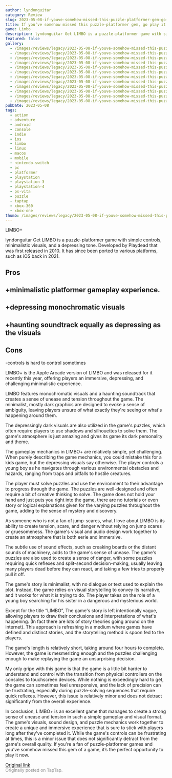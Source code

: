 ```yaml
---
author: lyndonguitar
category: Review
slug: 2023-05-08-if-youve-somehow-missed-this-puzzle-platformer-gem-go-play-it-now-full-review-limbo
title: If you’ve somehow missed this puzzle-platformer gem, go play it now | Full Review - LIMBO+
game: Limbo
description: lyndonguitar Get LIMBO is a puzzle-platformer game with simple controls, minimalistic visuals, and a depressing tone. Developed by Playdead that was first released in 2010. It has since been ported to various platforms, such as iOS back in 2021.
featured: false
gallery:
  - /images/reviews/legacy/2023-05-08-if-youve-somehow-missed-this-puzzle-platformer-gem-go-play-it-now--full-review---limbo-0.avif
  - /images/reviews/legacy/2023-05-08-if-youve-somehow-missed-this-puzzle-platformer-gem-go-play-it-now--full-review---limbo-1.avif
  - /images/reviews/legacy/2023-05-08-if-youve-somehow-missed-this-puzzle-platformer-gem-go-play-it-now--full-review---limbo-2.avif
  - /images/reviews/legacy/2023-05-08-if-youve-somehow-missed-this-puzzle-platformer-gem-go-play-it-now--full-review---limbo-3.avif
  - /images/reviews/legacy/2023-05-08-if-youve-somehow-missed-this-puzzle-platformer-gem-go-play-it-now--full-review---limbo-4.avif
  - /images/reviews/legacy/2023-05-08-if-youve-somehow-missed-this-puzzle-platformer-gem-go-play-it-now--full-review---limbo-5.avif
  - /images/reviews/legacy/2023-05-08-if-youve-somehow-missed-this-puzzle-platformer-gem-go-play-it-now--full-review---limbo-6.avif
  - /images/reviews/legacy/2023-05-08-if-youve-somehow-missed-this-puzzle-platformer-gem-go-play-it-now--full-review---limbo-7.avif
  - /images/reviews/legacy/2023-05-08-if-youve-somehow-missed-this-puzzle-platformer-gem-go-play-it-now--full-review---limbo-8.avif
  - /images/reviews/legacy/2023-05-08-if-youve-somehow-missed-this-puzzle-platformer-gem-go-play-it-now--full-review---limbo-9.avif
  - /images/reviews/legacy/2023-05-08-if-youve-somehow-missed-this-puzzle-platformer-gem-go-play-it-now--full-review---limbo-10.avif
  - /images/reviews/legacy/2023-05-08-if-youve-somehow-missed-this-puzzle-platformer-gem-go-play-it-now--full-review---limbo-11.avif
pubDate: 2023-05-08
tags:
  - action
  - adventure
  - android
  - console
  - indie
  - ios
  - limbo
  - linux
  - macos
  - mobile
  - nintendo-switch
  - pc
  - platformer
  - playstation
  - playstation-3
  - playstation-4
  - ps-vita
  - puzzle
  - taptap
  - xbox-360
  - xbox-one
thumb: /images/reviews/legacy/2023-05-08-if-youve-somehow-missed-this-puzzle-platformer-gem-go-play-it-now--full-review---limbo-0.avif
---
```


LIMBO+

lyndonguitar
Get
LIMBO is a puzzle-platformer game with simple controls, minimalistic visuals, and a depressing tone. Developed by Playdead that was first released in 2010. It has since been ported to various platforms, such as iOS back in 2021.




## Pros



## +minimalistic platformer gameplay experience.


## +depressing monochromatic visuals


## +haunting soundtrack equally as depressing as the visuals




## Cons


-controls is hard to control sometimes

LIMBO+ is the Apple Arcade version of LIMBO and was released for it recently this year, offering players an immersive, depressing, and challenging minimalistic experience.

LIMBO features monochromatic visuals and a haunting soundtrack that creates a sense of unease and tension throughout the game. The minimalist, mostly dark graphics are designed to evoke a sense of ambiguity, leaving players unsure of what exactly they're seeing or what's happening around them.

The depressingly dark visuals are also utilized in the game's puzzles, which often require players to use shadows and silhouettes to solve them. The game's atmosphere is just amazing and gives its game its dark personality and theme.

The gameplay mechanics in LIMBO+ are relatively simple, yet challenging. When purely describing the game mechanics, you could mistake this for a kids game, but the depressing visuals say otherwise. The player controls a young boy as he navigates through various environmental obstacles and hazards, ranging from traps and pitfalls to hostile creatures.

The player must solve puzzles and use the environment to their advantage to progress through the game. The puzzles are well-designed and often require a bit of creative thinking to solve. The game does not hold your hand and just puts you right into the game, there are no tutorials or even story or logical explanations given for the varying puzzles throughout the game, adding to the sense of mystery and discovery.

As someone who is not a fan of jump-scares, what I love about LIMBO is its ability to create tension, scare, and danger without relying on jump scares or gruesomeness. The game's visual and audio design work together to create an atmosphere that is both eerie and immersive.

The subtle use of sound effects, such as creaking boards or the distant sounds of machinery, adds to the game's sense of unease. The game's puzzles are also used to create a sense of danger, with some puzzles requiring quick reflexes and split-second decision-making, usually leaving many players dead before they can react, and taking a few tries to properly pull it off.

The game's story is minimalist, with no dialogue or text used to explain the plot. Instead, the game relies on visual storytelling to convey its narrative, and it works for what it is trying to do. The player takes on the role of a young boy searching for his sister in a dangerous and mysterious world.

Except for the title “LIMBO”, The game's story is left intentionally vague, allowing players to draw their conclusions and interpretations of what's happening. (In fact there are lots of story theories going around on the internet). This approach is refreshing in a medium where games have defined and distinct stories, and the storytelling method is spoon fed to the players.

The game's length is relatively short, taking around four hours to complete. However, the game is mesmerizing enough and the puzzles challenging enough to make replaying the game an unsurprising decision.

My only gripe with this game is that the game is a little bit harder to understand and control with the transition from physical controllers on the consoles to touchscreen devices. While nothing is exceedingly hard to get, the game can sometimes feel unresponsive, and the lack of precision can be frustrating, especially during puzzle-solving sequences that require quick reflexes. However, this issue is relatively minor and does not detract significantly from the overall experience.

In conclusion, LIMBO+ is an excellent game that manages to create a strong sense of unease and tension in such a simple gameplay and visual format. The game's visuals, sound design, and puzzle mechanics work together to create a unique and immersive experience that is sure to stick with players long after they've completed it. While the game's controls can be frustrating at times, this is a minor issue that does not significantly detract from the game's overall quality. If you're a fan of puzzle-platformer games and you’ve somehow missed this gem of a game, it’s the perfect opportunity to play it now.

[Original link](https://www.taptap.io/post/5376417)<br><span style="font-size: 0.95em; color: #888;">Originally posted on TapTap.</span>